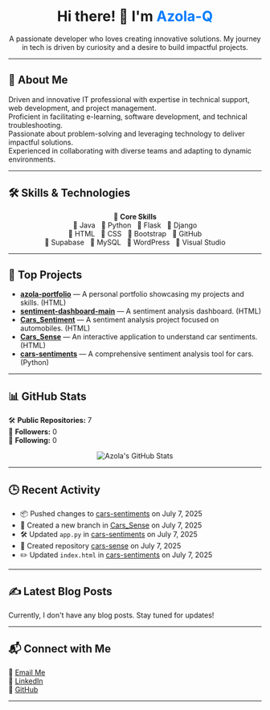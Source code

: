 <!-- README.md -->

<div align="center">
  <h1>Hi there! 👋 I'm <span style="color:#007bff;">Azola-Q</span></h1>
  <p>A passionate developer who loves creating innovative solutions. My journey in tech is driven by curiosity and a desire to build impactful projects.</p>
</div>

---

## 📌 About Me

Driven and innovative IT professional with expertise in technical support, web development, and project management.  
Proficient in facilitating e-learning, software development, and technical troubleshooting.  
Passionate about problem-solving and leveraging technology to deliver impactful solutions.  
Experienced in collaborating with diverse teams and adapting to dynamic environments.

---

## 🛠️ Skills & Technologies

<div align="center">

🎯 <strong>Core Skills</strong>  
🧱 Java &nbsp; 🧱 Python &nbsp; 🧱 Flask &nbsp; 🧱 Django  
🧱 HTML &nbsp; 🧱 CSS &nbsp; 🧱 Bootstrap &nbsp; 🧱 GitHub  
🧱 Supabase &nbsp; 🧱 MySQL &nbsp; 🧱 WordPress &nbsp; 🧱 Visual Studio  

</div>

---

## 🚀 Top Projects

- [**azola-portfolio**](https://github.com/Azola-Q/azola-portfolio) — A personal portfolio showcasing my projects and skills. (HTML)  
- [**sentiment-dashboard-main**](https://github.com/Azola-Q/sentiment-dashboard-main) — A sentiment analysis dashboard. (HTML)  
- [**Cars_Sentiment**](https://github.com/Azola-Q/Cars_Sentiment) — A sentiment analysis project focused on automobiles. (HTML)  
- [**Cars_Sense**](https://github.com/Azola-Q/Cars_Sense) — An interactive application to understand car sentiments. (HTML)  
- [**cars-sentiments**](https://github.com/Azola-Q/cars-sentiments) — A comprehensive sentiment analysis tool for cars. (Python)  

---

## 📊 GitHub Stats

🛠️ **Public Repositories:** 7  
👥 **Followers:** 0  
🔄 **Following:** 0  

<p align="center">
  <img src="https://github-readme-stats.vercel.app/api?username=Azola-Q&show_icons=true&theme=radical" alt="Azola's GitHub Stats">
</p>

---

## 🕒 Recent Activity

- 📦 Pushed changes to [cars-sentiments](https://github.com/Azola-Q/cars-sentiments) on July 7, 2025  
- 🌱 Created a new branch in [Cars_Sense](https://github.com/Azola-Q/Cars_Sense) on July 7, 2025  
- 🛠️ Updated `app.py` in [cars-sentiments](https://github.com/Azola-Q/cars-sentiments) on July 7, 2025  
- 🚀 Created repository [cars-sense](https://github.com/Azola-Q/cars-sense) on July 7, 2025  
- ✏️ Updated `index.html` in [cars-sentiments](https://github.com/Azola-Q/cars-sentiments) on July 7, 2025  

---

## ✍️ Latest Blog Posts

Currently, I don't have any blog posts. Stay tuned for updates!

---

## 📬 Connect with Me

💌 [Email Me](mailto:your.email@example.com)  
🔗 [LinkedIn](https://www.linkedin.com/in/your-profile)  
🐙 [GitHub](https://github.com/Azola-Q)

---
